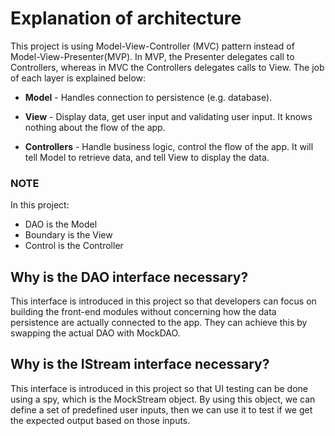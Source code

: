 # Explanation of architecture

This project is using Model-View-Controller (MVC) pattern instead of Model-View-Presenter(MVP). In MVP, the Presenter delegates call to Controllers, whereas in MVC the Controllers delegates calls to View. The job of each layer is explained below:

- **Model** - Handles connection to persistence (e.g. database). 

- **View** - Display data, get user input and validating user input. It knows nothing about the flow of the app.

- **Controllers** - Handle business logic, control the flow of the app. It will tell Model to retrieve data, and tell View to display the data.

### NOTE
In this project:  
- DAO is the Model  
- Boundary is the View
- Control is the Controller


## Why is the DAO interface necessary?
This interface is introduced in this project so that developers can focus on building the front-end modules without concerning how the data persistence are actually connected to the app. They can achieve this by swapping the actual DAO with MockDAO.

## Why is the IStream interface necessary?
This interface is introduced in this project so that UI testing can be done using a spy, which is the MockStream object. By using this object, we can define a set of predefined user inputs, then we can use it to test if we get the expected output based on those inputs.
